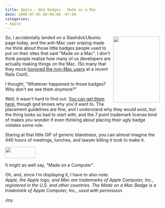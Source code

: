 ```yaml
---
title: Apple - Web Badges - Made on a Mac
date: 2006-07-05 00:00:00 -07:00
categories:
- Apple
---
```


<p><img width="150" height="214" align="right" src="http://www.torrez.org/images/apple-old.jpg" style="border: 0px none ; margin: 5px;" />
So, I accidentally landed on a Slashdot/Ubuntu page today, and the anti-Mac user sniping made me think about those little badges people used to put on their sites that said "Made on a Mac". I don't think people realize how many of us developers are actually making things on the Mac. (So many that they mock <a href="http://flickr.com/photos/mintchaos/sets/72157594176520552/">honored the non-Mac users</a> at a recent Rails Conf). </p><p>
I thought, "Whatever happened to those badges? Why don't we see them anymore?"
</p><p>
Well, it wasn't hard to find out. <a href="http://www.apple.com/about/webbadges/">You can get them here</a>, though god knows why you'd want to. The placement guidelines are fine, and I understand why they would exist, but the thing looks so bad to start with, and the 7 point trademark license kind of makes you wonder if even thinking about placing their ugly badge violates some rule.
</p><p>
Staring at that little GIF of generic blandness, you can almost imagine the 440 hours of meetings, lunches, and lawyer billing it took to make it.
</p><p><a href="http://store.apple.com/"><img width="98" height="36" border="0" src="http://www.torrez.org/images/madeonamac.gif" /></a></p><p>
It might as well say, "Made on a Computer".
</p><p>
Oh, and, since I'm displaying it, I have to also note:<br /><em>
Apple, the Apple logo, and Mac are trademarks of Apple Computer, Inc., registered in the U.S. and other countries. The Made on a Mac Badge is a trademark of Apple Computer, Inc., used with permission.</em></p><p>
Joy.
</p>
